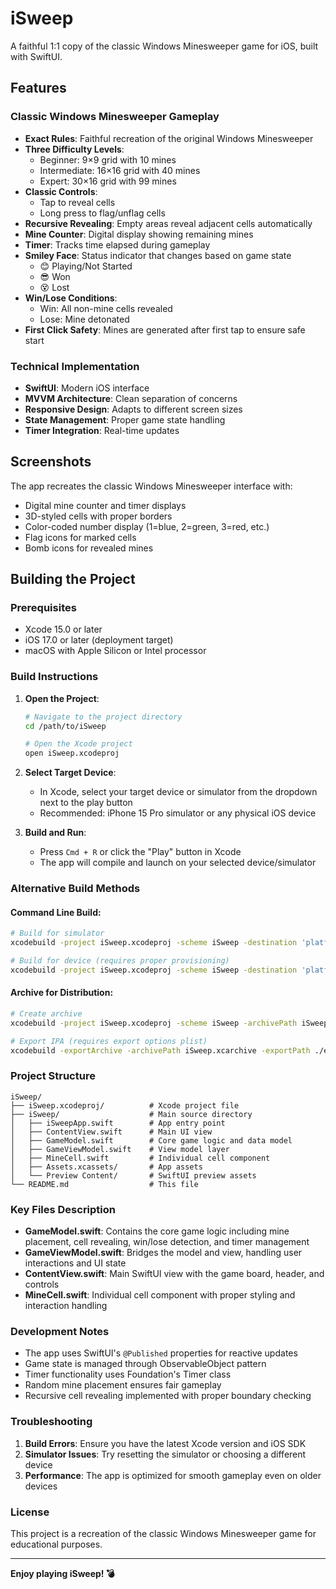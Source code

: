 # iSweep

A faithful 1:1 copy of the classic Windows Minesweeper game for iOS, built with SwiftUI.

## Features

### Classic Windows Minesweeper Gameplay
- **Exact Rules**: Faithful recreation of the original Windows Minesweeper
- **Three Difficulty Levels**:
  - Beginner: 9×9 grid with 10 mines
  - Intermediate: 16×16 grid with 40 mines
  - Expert: 30×16 grid with 99 mines
- **Classic Controls**:
  - Tap to reveal cells
  - Long press to flag/unflag cells
- **Recursive Revealing**: Empty areas reveal adjacent cells automatically
- **Mine Counter**: Digital display showing remaining mines
- **Timer**: Tracks time elapsed during gameplay
- **Smiley Face**: Status indicator that changes based on game state
  - 😊 Playing/Not Started
  - 😎 Won
  - 😵 Lost
- **Win/Lose Conditions**: 
  - Win: All non-mine cells revealed
  - Lose: Mine detonated
- **First Click Safety**: Mines are generated after first tap to ensure safe start

### Technical Implementation
- **SwiftUI**: Modern iOS interface
- **MVVM Architecture**: Clean separation of concerns
- **Responsive Design**: Adapts to different screen sizes
- **State Management**: Proper game state handling
- **Timer Integration**: Real-time updates

## Screenshots

The app recreates the classic Windows Minesweeper interface with:
- Digital mine counter and timer displays
- 3D-styled cells with proper borders
- Color-coded number display (1=blue, 2=green, 3=red, etc.)
- Flag icons for marked cells
- Bomb icons for revealed mines

## Building the Project

### Prerequisites
- Xcode 15.0 or later
- iOS 17.0 or later (deployment target)
- macOS with Apple Silicon or Intel processor

### Build Instructions

1. **Open the Project**:
   ```bash
   # Navigate to the project directory
   cd /path/to/iSweep
   
   # Open the Xcode project
   open iSweep.xcodeproj
   ```

2. **Select Target Device**:
   - In Xcode, select your target device or simulator from the dropdown next to the play button
   - Recommended: iPhone 15 Pro simulator or any physical iOS device

3. **Build and Run**:
   - Press `Cmd + R` or click the "Play" button in Xcode
   - The app will compile and launch on your selected device/simulator

### Alternative Build Methods

#### Command Line Build:
```bash
# Build for simulator
xcodebuild -project iSweep.xcodeproj -scheme iSweep -destination 'platform=iOS Simulator,name=iPhone 15 Pro' build

# Build for device (requires proper provisioning)
xcodebuild -project iSweep.xcodeproj -scheme iSweep -destination 'platform=iOS,name=Your Device Name' build
```

#### Archive for Distribution:
```bash
# Create archive
xcodebuild -project iSweep.xcodeproj -scheme iSweep -archivePath iSweep.xcarchive archive

# Export IPA (requires export options plist)
xcodebuild -exportArchive -archivePath iSweep.xcarchive -exportPath ./export -exportOptionsPlist ExportOptions.plist
```

### Project Structure
```
iSweep/
├── iSweep.xcodeproj/          # Xcode project file
├── iSweep/                    # Main source directory
│   ├── iSweepApp.swift        # App entry point
│   ├── ContentView.swift      # Main UI view
│   ├── GameModel.swift        # Core game logic and data model
│   ├── GameViewModel.swift    # View model layer
│   ├── MineCell.swift         # Individual cell component
│   ├── Assets.xcassets/       # App assets
│   └── Preview Content/       # SwiftUI preview assets
└── README.md                  # This file
```

### Key Files Description

- **GameModel.swift**: Contains the core game logic including mine placement, cell revealing, win/lose detection, and timer management
- **GameViewModel.swift**: Bridges the model and view, handling user interactions and UI state
- **ContentView.swift**: Main SwiftUI view with the game board, header, and controls
- **MineCell.swift**: Individual cell component with proper styling and interaction handling

### Development Notes

- The app uses SwiftUI's `@Published` properties for reactive updates
- Game state is managed through ObservableObject pattern
- Timer functionality uses Foundation's Timer class
- Random mine placement ensures fair gameplay
- Recursive cell revealing implemented with proper boundary checking

### Troubleshooting

1. **Build Errors**: Ensure you have the latest Xcode version and iOS SDK
2. **Simulator Issues**: Try resetting the simulator or choosing a different device
3. **Performance**: The app is optimized for smooth gameplay even on older devices

### License

This project is a recreation of the classic Windows Minesweeper game for educational purposes.

---

**Enjoy playing iSweep! 💣**
